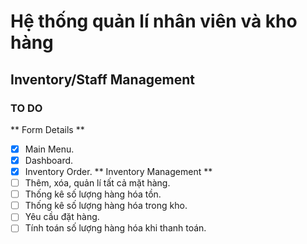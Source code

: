 # Hệ thống quản lí nhân viên và kho hàng
## Inventory/Staff Management
### TO DO
** Form Details **
- [x] Main Menu.
- [x] Dashboard.
- [x] Inventory Order.
** Inventory Management **
- [ ] Thêm, xóa, quản lí tất cả mặt hàng.
- [ ] Thống kê số lượng hàng hóa tồn.
- [ ] Thống kê số lượng hàng hóa trong kho.
- [ ] Yêu cầu đặt hàng.
- [ ] Tính toán số lượng hàng hóa khi thanh toán.
